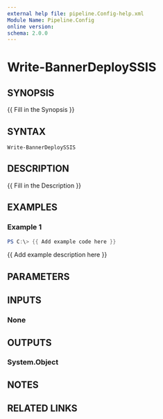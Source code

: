 ```yaml
---
external help file: pipeline.Config-help.xml
Module Name: Pipeline.Config
online version:
schema: 2.0.0
---
```


# Write-BannerDeploySSIS

## SYNOPSIS
{{ Fill in the Synopsis }}

## SYNTAX

```
Write-BannerDeploySSIS
```

## DESCRIPTION
{{ Fill in the Description }}

## EXAMPLES

### Example 1
```powershell
PS C:\> {{ Add example code here }}
```

{{ Add example description here }}

## PARAMETERS

## INPUTS

### None

## OUTPUTS

### System.Object
## NOTES

## RELATED LINKS
